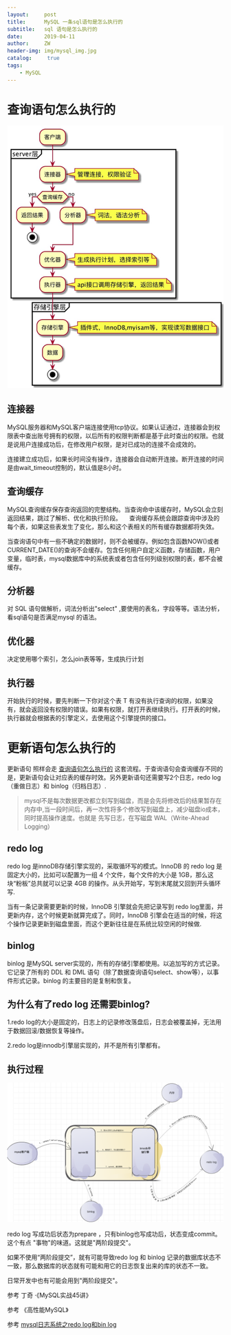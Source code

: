 ```yaml
---
layout:     post
title:      MySQL 一条sql语句是怎么执行的
subtitle:   sql 语句是怎么执行的
date:       2019-04-11
author:     ZW
header-img: img/mysql_img.jpg
catalog: 	 true
tags:
    - MySQL
---
```


# 查询语句怎么执行的
![查询语句怎么流程](/img/20190411_01.jpg)

## 连接器
MySQL服务器和MySQL客户端连接使用tcp协议。如果认证通过，连接器会到权限表中查出账号拥有的权限，以后所有的权限判断都是基于此时查出的权限。也就是说用户连接成功后，在修改用户权限，是对已成功的连接不会成效的。

连接建立成功后，如果长时间没有操作，连接器会自动断开连接。断开连接的时间是由wait_timeout控制的，默认值是8小时。

## 查询缓存
MySQL查询缓存保存查询返回的完整结构。当查询命中该缓存时，MySQL会立刻返回结果，跳过了解析、优化和执行阶段。  查询缓存系统会跟踪查询中涉及的每个表，如果这些表发生了变化，那么和这个表相关的所有缓存数据都将失效。

当查询语句中有一些不确定的数据时，则不会被缓存。例如包含函数NOW()或者CURRENT_DATE()的查询不会缓存。包含任何用户自定义函数，存储函数，用户变量，临时表，mysql数据库中的系统表或者包含任何列级别权限的表，都不会被缓存。


## 分析器
对 SQL 语句做解析，词法分析出"select" ,要使用的表名，字段等等。语法分析，看sql语句是否满足mysql 的语法。


## 优化器
决定使用哪个索引，怎么join表等等，生成执行计划

## 执行器
开始执行的时候，要先判断一下你对这个表 T 有没有执行查询的权限，如果没有，就会返回没有权限的错误。如果有权限，就打开表继续执行。打开表的时候，执行器就会根据表的引擎定义，去使用这个引擎提供的接口。

# 更新语句怎么执行的
更新语句 照样会走  [查询语句怎么执行的]() 这套流程。于查询语句会查询缓存不同的是，更新语句会让对应表的缓存时效。另外更新语句还需要写2个日志，redo log（重做日志）和 binlog（归档日志）.

>mysql不是每次数据更改都立刻写到磁盘，而是会先将修改后的结果暂存在内存中,当一段时间后，再一次性将多个修改写到磁盘上，减少磁盘io成本，同时提高操作速度。也就是 先写日志，在写磁盘 WAL（Write-Ahead Logging）


## redo log 
redo log 是innoDB存储引擎实现的，采取循环写的模式。InnoDB 的 redo log 是固定大小的，比如可以配置为一组 4 个文件，每个文件的大小是 1GB，那么这块“粉板”总共就可以记录 4GB 的操作。从头开始写，写到末尾就又回到开头循环写.

当有一条记录需要更新的时候，InnoDB 引擎就会先把记录写到 redo log里面，并更新内存，这个时候更新就算完成了。同时，InnoDB 引擎会在适当的时候，将这个操作记录更新到磁盘里面，而这个更新往往是在系统比较空闲的时候做.


## binlog
binlog 是MySQL server实现的，所有的存储引擎都使用。以追加写的方式记录。它记录了所有的 DDL 和 DML 语句（除了数据查询语句select、show等），以事件形式记录。binlog 的主要目的是复制和恢复。

## 为什么有了redo log 还需要binlog?

1.redo log的大小是固定的，日志上的记录修改落盘后，日志会被覆盖掉，无法用于数据回滚/数据恢复等操作。

2.redo log是innodb引擎层实现的，并不是所有引擎都有。

## 执行过程
![完整的流程图](/img/20190411_03.png)


redo log 写成功后状态为prepare ，只有binlog也写成功后，状态变成commit。这个有点 "事物"的味道。这就是"两阶段提交"。

如果不使用“两阶段提交”，就有可能导致redo log 和 binlog 记录的数据库状态不一致，那么数据库的状态就有可能和用它的日志恢复出来的库的状态不一致。

日常开发中也有可能会用到"两阶段提交"。

参考 丁奇 ·《MySQL实战45讲》
    
参考 《高性能MySQL》

参考 [mysql日志系统之redo log和bin log](https://www.jianshu.com/p/4bcfffb27ed5)
